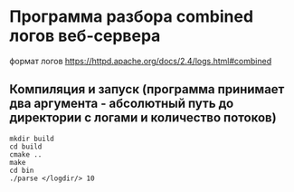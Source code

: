 # Программа разбора combined логов веб-сервера
формат логов https://httpd.apache.org/docs/2.4/logs.html#combined

## Компиляция и запуск (программа принимает два аргумента - абсолютный путь до директории с логами и количество потоков)
```
mkdir build
cd build
cmake ..
make
cd bin
./parse </logdir/> 10
```

